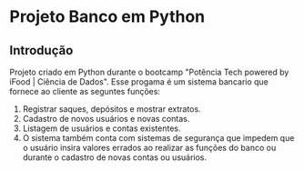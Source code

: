 # Projeto Banco em Python
## Introdução
Projeto criado em Python durante o bootcamp "Potência Tech powered by iFood | Ciência de Dados".
Esse progama é um sistema bancario que fornece ao cliente as seguntes funções:
1. Registrar saques, depósitos e mostrar extratos.
2. Cadastro de novos usuários e novas contas. 
3. Listagem de usuários e contas existentes.
4. O sistema também conta com sistemas de segurança que impedem que o usuário insira valores errados ao realizar as funções do banco ou durante o cadastro de novas contas ou usuários.
